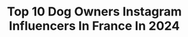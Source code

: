 ---
title: Top 10 Dog Owners Instagram Influencers In France In 2024
description: >-
  Find top dog owners Instagram influencers in France in 2024. Most popular hashtags: #love #dog #lifestyle.
platform: Instagram
hits: 11
text_top: See the top-rated Instagram influencers on inBeat.
text_bottom: Our database has 11 Instagram influencers like this in France for you to pitch.
profiles:
  - username: "remy.barista"
    fullname: >-
      F&B photographer
    bio: >-
      📍 | Brussels based 🇧🇪 🥇 | Belgium barista champion 2018 🐶 | Proud Dog Owner @iamgujithecocker 📩 | remy.barista@gmail.com
    location: "France"
    followers: 68877
    engagement: 48
    commentsToLikes: 0.113505
    id: ck5hpqdtxrsul0i11ck3jljs2
    verified: false
    hashtags: "#delonghi, #perfetto, #specialtycoffee, #cabinlife"
  - username: "dog.lovers.squad"
    fullname: >-
      Dog Memes And Hacks!
    bio: >-
      🐶 Dog Lover 🐶 😂 OG Memes 😂 👏 Dog Owner Tips 👏 👑 Let’s Spoil Our Dogs 👑 . 🎇Trying to Make Dogs Famous With My Memes 🎇 . ❤️ Love Dogs Always ❤️
    location: "France"
    followers: 12435
    engagement: 115
    commentsToLikes: 0.004850
    id: ck14h63x48q280i19htkpbfm1
    verified: false
    hashtags: "#puppy, #doglife, #lovedogs, #pet"
  - username: "leothecream"
    fullname: >-
      Leo the Golden Retriever
    bio: >-
      ft. Uncle Zeus 🐾 English Golden Retrievers 💌 leothecream@gmail.com ✨ Little Brother: @louiethecream 👩‍💻 My mom: @theamandaclaire
    location: "France"
    followers: 182829
    engagement: 762
    commentsToLikes: 0.008749
    id: ck15t315zg3hj0i1996q84guu
    verified: false
    hashtags: "#dogs, #dog, #funnydog, #doglove"
  - username: "benjfriantofficial"
    fullname: >-
      BENJAMIN FRIANT
    bio: >-
      Sarcasm master 🇨🇭 Tik tok : benjfriant Youtube : Benjamin Friant Collabs : contact@representagence.com
    location: "France"
    followers: 180249
    engagement: 347
    commentsToLikes: 0.021593
    id: ck15ta9ndh3q70i19tra09rwi
    verified: true
    hashtags: "#snowscoot, #spotdeouf, #foil, #foiling"
  - username: "theoverseaslovers"
    fullname: >-
      𝗖𝗔𝗠𝗜𝗟𝗟𝗘 & 𝗥𝗜𝗖𝗛𝗔𝗥𝗗 | 𝗧𝗿𝗮𝘃𝗲𝗹
    bio: >-
      ❥ Lifestyle & Travel 🌍 french couple ✺ 𝘏𝘈𝘗𝘗𝘠 𝘔𝘌𝘔𝘖𝘙𝘐𝘌𝘚 𝘊𝘖𝘓𝘓𝘌𝘊𝘛𝘖𝘙𝘚 ✨ ✈ Now: Toulouse, France 🇫🇷🥖🍷 ✯ Our handmade work @theoverseascrafts
    location: "France"
    followers: 2310
    engagement: 1613
    commentsToLikes: 0.291668
    id: ckaoy932fgihe0i786dwajgxv
    verified: false
    hashtags: "#traveltoexplore, #couplesofig, #romantictrip, #couplefun"
  - username: "julia_this"
    fullname: >-
      Julia This
    bio: >-
      -29-🇫🇷French⭐Metz 🏠Montmedy @vince_zombie ❤A&C @happy_pasquis_family @rusty_foxy_dog 🦊 VWgirl-Photographer📷 Owner #fatalitybug @julia_t_photography
    location: "France"
    followers: 8148
    engagement: 502
    commentsToLikes: 0.028777
    id: ck14gyuew7p560i193h4vlya3
    verified: false
    hashtags: "#vwetmoi, #love, #baywindow, #fatalitybug"
  - username: "alexhopes"
    fullname: >-
      alex🚀hopes
    bio: >-
      Dog photographer w/ @zilkerbark. Dog dad w/ @myregalbeagle. Vacation rental owner w/ @casa.chicoma. Santa Fe NM & Austin TX
    location: "France"
    followers: 11035
    engagement: 1160
    commentsToLikes: 0.030296
    id: ck5c72vhg6pga0i11wxm3qx7f
    verified: false
    hashtags: "#blackouttuesday"
  - username: "alexander.kraft"
    fullname: >-
      Alexander Kraft
    bio: >-
      “Living well is the best revenge” Owner & CEO @sothebysrealty.france Owner & designer @alexanderkraft.montecarlo Owner @la.maison.bleue
    location: "France"
    followers: 444519
    engagement: 139
    commentsToLikes: 0.028981
    id: ck15te08uhm9e0i19yiwyq4b6
    verified: true
    hashtags: "#mensfashion, #friday, #positivevibes, #fashion"
  - username: "jasmine_poletastix"
    fullname: >-
      ⭐Jasmine PoletastiX ⭐
    bio: >-
      Owner&Trainer @poletastix_dusseldorf 🇩🇪 Yoga💖Poledance💖Fitness💖 hello@poletastix.com
    location: "France"
    followers: 45341
    engagement: 98
    commentsToLikes: 0.221305
    id: ck8t1xuhzxh5l0j78d6eb2t5m
    verified: false
    hashtags: "#motivation, #quotes, #tbt, #yoga"
  - username: "dogxytocin"
    fullname: >-
      Dogs - Puppies - Friends 🐶
    bio: >-
      ❤️ Like our content? 🔔 📷 Credit reserves to its respective owners 👇🏻 Spotify Playlist👇🏻
    location: "France"
    followers: 343823
    engagement: 433
    commentsToLikes: 0.004773
    id: ck8t1tp7pwzsz0j783di7hdsz
    verified: false
    hashtags: ""
---
